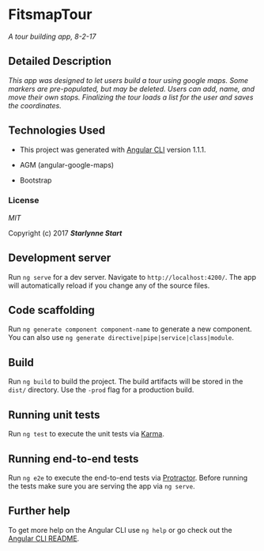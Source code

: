 # FitsmapTour

_A tour building app, 8-2-17_

## Detailed Description

  _This app was designed to let users build a tour using google maps. Some markers are pre-populated, but may be deleted. Users can add, name, and move their own stops. Finalizing the tour loads a list for the user and saves the coordinates._

## Technologies Used

* This project was generated with [Angular CLI](https://github.com/angular/angular-cli) version 1.1.1.

* AGM (angular-google-maps)

* Bootstrap

### License

*MIT*

Copyright (c) 2017 **_Starlynne Start_**


## Development server

Run `ng serve` for a dev server. Navigate to `http://localhost:4200/`. The app will automatically reload if you change any of the source files.

## Code scaffolding

Run `ng generate component component-name` to generate a new component. You can also use `ng generate directive|pipe|service|class|module`.

## Build

Run `ng build` to build the project. The build artifacts will be stored in the `dist/` directory. Use the `-prod` flag for a production build.

## Running unit tests

Run `ng test` to execute the unit tests via [Karma](https://karma-runner.github.io).

## Running end-to-end tests

Run `ng e2e` to execute the end-to-end tests via [Protractor](http://www.protractortest.org/).
Before running the tests make sure you are serving the app via `ng serve`.

## Further help

To get more help on the Angular CLI use `ng help` or go check out the [Angular CLI README](https://github.com/angular/angular-cli/blob/master/README.md).
